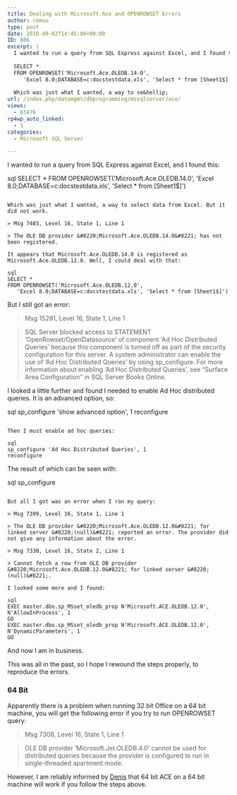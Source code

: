 ```yaml
---
title: Dealing with Microsoft.Ace and OPENROWSET Errors
author: remou
type: post
date: 2010-09-02T14:45:00+00:00
ID: 886
excerpt: |
  I wanted to run a query from SQL Express against Excel, and I found this:
  
  SELECT *
  FROM OPENROWSET('Microsoft.Ace.OLEDB.14.0', 
     'Excel 8.0;DATABASE=c:docstestdata.xls', 'Select * from [Sheet1$]')
     
  Which was just what I wanted, a way to se&hellip;
url: /index.php/datamgmt/dbprogramming/mssqlserver/ace/
views:
  - 63476
rp4wp_auto_linked:
  - 1
categories:
  - Microsoft SQL Server

---
```

I wanted to run a query from SQL Express against Excel, and I found this:

sql
SELECT *
FROM OPENROWSET('Microsoft.Ace.OLEDB.14.0', 
   'Excel 8.0;DATABASE=c:docstestdata.xls', 'Select * from [Sheet1$]')
```

Which was just what I wanted, a way to select data from Excel. But it did not work.

> Msg 7403, Level 16, State 1, Line 1
  
> The OLE DB provider &#8220;Microsoft.Ace.OLEDB.14.0&#8221; has not been registered.

It appears that Microsoft.Ace.OLEDB.14.0 is registered as Microsoft.Ace.OLEDB.12.0. Well, I could deal with that:

sql
SELECT *
FROM OPENROWSET('Microsoft.Ace.OLEDB.12.0', 
   'Excel 8.0;DATABASE=c:docstestdata.xls', 'Select * from [Sheet1$]')
```

But I still got an error:

> Msg 15281, Level 16, State 1, Line 1
  
> SQL Server blocked access to STATEMENT &#8216;OpenRowset/OpenDatasource&#8217; of component &#8216;Ad Hoc Distributed Queries&#8217; because this component is turned off as part of the security configuration for this server. A system administrator can enable the use of &#8216;Ad Hoc Distributed Queries&#8217; by using sp_configure. For more information about enabling &#8216;Ad Hoc Distributed Queries&#8217;, see &#8220;Surface Area Configuration&#8221; in SQL Server Books Online.

I looked a little further and found I needed to enable Ad Hoc distributed queries. It is an advanced option, so:

sql
sp_configure 'show advanced option', 1
reconfigure
```

Then I must enable ad hoc queries:

sql
sp_configure 'Ad Hoc Distributed Queries', 1
reconfigure
```

The result of which can be seen with:

sql
sp_configure
```

But all I got was an error when I ran my query:

> Msg 7399, Level 16, State 1, Line 1
  
> The OLE DB provider &#8220;Microsoft.Ace.OLEDB.12.0&#8221; for linked server &#8220;(null)&#8221; reported an error. The provider did not give any information about the error.
  
> Msg 7330, Level 16, State 2, Line 1
  
> Cannot fetch a row from OLE DB provider &#8220;Microsoft.Ace.OLEDB.12.0&#8221; for linked server &#8220;(null)&#8221;.

I looked some more and I found:

sql
EXEC master.dbo.sp_MSset_oledb_prop N'Microsoft.ACE.OLEDB.12.0', N'AllowInProcess', 1 
GO 
EXEC master.dbo.sp_MSset_oledb_prop N'Microsoft.ACE.OLEDB.12.0', N'DynamicParameters', 1 
GO 
```

And now I am in business.

This was all in the past, so I hope I rewound the steps properly, to reproduce the errors.

### 64 Bit

Apparently there is a problem when running 32 bit Office on a 64 bit machine, you will get the following error if you try to run OPENROWSET query:

> Msg 7308, Level 16, State 1, Line 1
  
> OLE DB provider &#8216;Microsoft.Jet.OLEDB.4.0&#8217; cannot be used for distributed queries because the provider is configured to run in single-threaded apartment mode.

However, I am reliably informed by [Denis][1] that 64 bit ACE on a 64 bit machine will work if you follow the steps above.

 [1]: /index.php/All/?disp=authdir&author=4